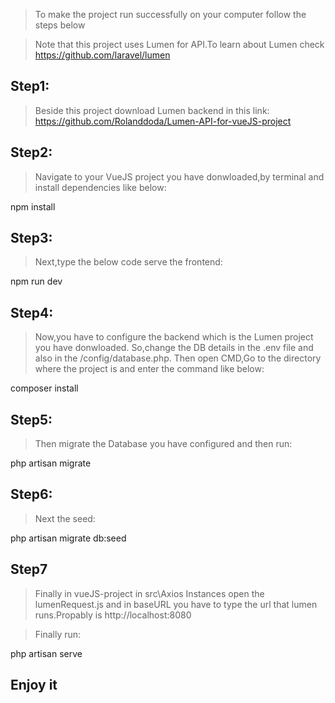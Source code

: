 >To make the project run successfully on your computer follow the steps below

>Note that this project uses Lumen for API.To learn about Lumen check https://github.com/laravel/lumen

## Step1:
> Beside this project download Lumen backend in this link: https://github.com/Rolanddoda/Lumen-API-for-vueJS-project

## Step2:
> Navigate to your VueJS project you have donwloaded,by terminal and install dependencies like below:

npm install

## Step3:
> Next,type the below code serve the frontend:

npm run dev

## Step4:
> Now,you have to configure the backend which is the Lumen project you have donwloaded.
> So,change the DB details in the .env file and also in the /config/database.php.
>Then open CMD,Go to the directory where the project is and enter the command like below:

composer install

## Step5:
>Then migrate the Database you have configured and then run:

php artisan migrate

## Step6:
>Next the seed:

php artisan migrate db:seed

## Step7
>Finally in vueJS-project in src\Axios Instances open the lumenRequest.js and in baseURL
you have to type the url that lumen runs.Propably is http://localhost:8080

>Finally run:

php artisan serve

## Enjoy it ##




